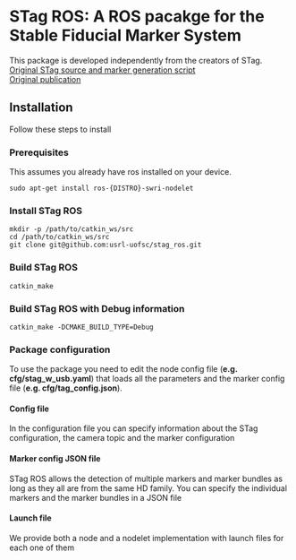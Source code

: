 # STag ROS: A ROS pacakge for the Stable Fiducial Marker System

This package is developed independently from the creators of STag.  
[Original STag source and marker generation script](https://github.com/bbenligiray/stag)  
[Original publication](https://arxiv.org/abs/1707.06292)

## Installation
Follow these steps to install

### Prerequisites
This assumes you already have ros installed on your device.
```
sudo apt-get install ros-{DISTRO}-swri-nodelet
```

### Install STag ROS
```
mkdir -p /path/to/catkin_ws/src
cd /path/to/catkin_ws/src
git clone git@github.com:usrl-uofsc/stag_ros.git
```

### Build STag ROS
```
catkin_make
```

### Build STag ROS with Debug information
```
catkin_make -DCMAKE_BUILD_TYPE=Debug
```

### Package configuration
To use the package you need to edit the node config file (**e.g. cfg/stag_w_usb.yaml**) that loads all the parameters and the marker config file (**e.g. cfg/tag_config.json**).

#### Config file
In the configuration file you can specify information about the STag configuration, the camera topic and the marker configuration

#### Marker config JSON file
STag ROS allows the detection of multiple markers and marker bundles as long as they all are from the same HD family. You can specify the individual markers and the marker bundles in a JSON file

#### Launch file
We provide both a node and a nodelet implementation with launch files for each one of them
